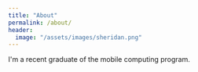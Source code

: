 ```yaml
---
title: "About"
permalink: /about/
header:
  image: "/assets/images/sheridan.png"
---
```


I'm a recent graduate of the mobile computing program.

